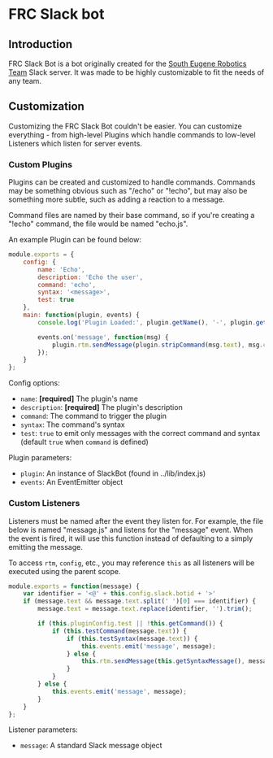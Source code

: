 # FRC Slack bot

## Introduction

FRC Slack Bot is a bot originally created for the [South Eugene Robotics Team](https://github.com/SouthEugeneRoboticsTeam) Slack server. It was made to be highly customizable to fit the needs of any team.

## Customization

Customizing the FRC Slack Bot couldn't be easier. You can customize everything - from high-level Plugins which handle commands to low-level Listeners which listen for server events.

### Custom Plugins

Plugins can be created and customized to handle commands. Commands may be something obvious such as "/echo" or "!echo", but may also be something more subtle, such as adding a reaction to a message.

Command files are named by their base command, so if you're creating a "!echo" command, the file would be named "echo.js".

An example Plugin can be found below:

```javascript
module.exports = {
	config: {
		name: 'Echo',
		description: 'Echo the user',
		command: 'echo',
		syntax: '<message>',
		test: true
	},
	main: function(plugin, events) {
		console.log('Plugin Loaded:', plugin.getName(), '-', plugin.getDescription());

		events.on('message', function(msg) {
			plugin.rtm.sendMessage(plugin.stripCommand(msg.text), msg.channel);
		});
	}
};
```

Config options:

- `name`: **[required]** The plugin's name
- `description`: **[required]** The plugin's description
- `command`: The command to trigger the plugin
- `syntax`: The command's syntax
- `test`: `true` to emit only messages with the correct command and syntax (default `true` when `command` is defined)

Plugin parameters:

- `plugin`: An instance of SlackBot (found in ../lib/index.js)
- `events`: An EventEmitter object

### Custom Listeners

Listeners must be named after the event they listen for. For example, the file below is named "message.js" and listens for the "message" event. When the event is fired, it will use this function instead of defaulting to a simply emitting the message.

To access `rtm`, `config`, etc., you may reference `this` as all listeners will be executed using the parent scope. 

```javascript
module.exports = function(message) {
	var identifier = '<@' + this.config.slack.botid + '>'
	if (message.text && message.text.split(' ')[0] === identifier) {
		message.text = message.text.replace(identifier, '').trim();

		if (this.pluginConfig.test || !this.getCommand()) {
			if (this.testCommand(message.text)) {
				if (this.testSyntax(message.text)) {
					this.events.emit('message', message);
				} else {
					this.rtm.sendMessage(this.getSyntaxMessage(), message.channel);
				}
			}
		} else {
			this.events.emit('message', message);
		}
	}
};
```

Listener parameters:

- `message`: A standard Slack message object
